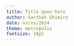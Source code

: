 ```yaml
---
title: Title goes here
author: Sarthak Ghimire
date: xx/xx/2024
theme: metropolis
fontsize: 18pt
---
```


